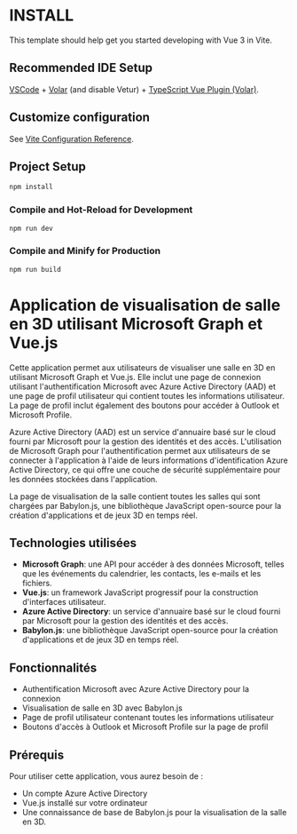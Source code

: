 # INSTALL

This template should help get you started developing with Vue 3 in Vite.

## Recommended IDE Setup

[VSCode](https://code.visualstudio.com/) + [Volar](https://marketplace.visualstudio.com/items?itemName=Vue.volar) (and disable Vetur) + [TypeScript Vue Plugin (Volar)](https://marketplace.visualstudio.com/items?itemName=Vue.vscode-typescript-vue-plugin).

## Customize configuration

See [Vite Configuration Reference](https://vitejs.dev/config/).

## Project Setup

```sh
npm install
```

### Compile and Hot-Reload for Development

```sh
npm run dev
```

### Compile and Minify for Production

```sh
npm run build
```
Application de visualisation de salle en 3D utilisant Microsoft Graph et Vue.js
===============================================================================

Cette application permet aux utilisateurs de visualiser une salle en 3D en utilisant Microsoft Graph et Vue.js. Elle inclut une page de connexion utilisant l'authentification Microsoft avec Azure Active Directory (AAD) et une page de profil utilisateur qui contient toutes les informations utilisateur. La page de profil inclut également des boutons pour accéder à Outlook et Microsoft Profile.

Azure Active Directory (AAD) est un service d'annuaire basé sur le cloud fourni par Microsoft pour la gestion des identités et des accès. L'utilisation de Microsoft Graph pour l'authentification permet aux utilisateurs de se connecter à l'application à l'aide de leurs informations d'identification Azure Active Directory, ce qui offre une couche de sécurité supplémentaire pour les données stockées dans l'application.

La page de visualisation de la salle contient toutes les salles qui sont chargées par Babylon.js, une bibliothèque JavaScript open-source pour la création d'applications et de jeux 3D en temps réel.

Technologies utilisées
----------------------

- **Microsoft Graph**: une API pour accéder à des données Microsoft, telles que les événements du calendrier, les contacts, les e-mails et les fichiers.
- **Vue.js**: un framework JavaScript progressif pour la construction d'interfaces utilisateur.
- **Azure Active Directory**: un service d'annuaire basé sur le cloud fourni par Microsoft pour la gestion des identités et des accès.
- **Babylon.js**: une bibliothèque JavaScript open-source pour la création d'applications et de jeux 3D en temps réel.

Fonctionnalités
---------------

- Authentification Microsoft avec Azure Active Directory pour la connexion
- Visualisation de salle en 3D avec Babylon.js
- Page de profil utilisateur contenant toutes les informations utilisateur
- Boutons d'accès à Outlook et Microsoft Profile sur la page de profil

Prérequis
---------

Pour utiliser cette application, vous aurez besoin de :

- Un compte Azure Active Directory
- Vue.js installé sur votre ordinateur
- Une connaissance de base de Babylon.js pour la visualisation de la salle en 3D.


